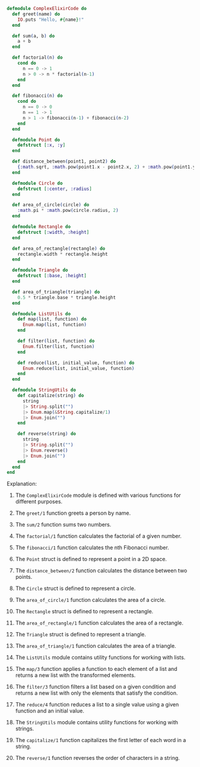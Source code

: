 ```elixir
defmodule ComplexElixirCode do
  def greet(name) do
    IO.puts "Hello, #{name}!"
  end

  def sum(a, b) do
    a + b
  end

  def factorial(n) do
    cond do
      n == 0 -> 1
      n > 0 -> n * factorial(n-1)
    end
  end

  def fibonacci(n) do
    cond do
      n == 0 -> 0
      n == 1 -> 1
      n > 1 -> fibonacci(n-1) + fibonacci(n-2)
    end
  end

  defmodule Point do
    defstruct [:x, :y]
  end

  def distance_between(point1, point2) do
    {:math.sqrt, :math.pow(point1.x - point2.x, 2) + :math.pow(point1.y - point2.y, 2)}
  end

  defmodule Circle do
    defstruct [:center, :radius]
  end

  def area_of_circle(circle) do
    :math.pi * :math.pow(circle.radius, 2)
  end

  defmodule Rectangle do
    defstruct [:width, :height]
  end

  def area_of_rectangle(rectangle) do
    rectangle.width * rectangle.height
  end

  defmodule Triangle do
    defstruct [:base, :height]
  end

  def area_of_triangle(triangle) do
    0.5 * triangle.base * triangle.height
  end

  defmodule ListUtils do
    def map(list, function) do
      Enum.map(list, function)
    end

    def filter(list, function) do
      Enum.filter(list, function)
    end

    def reduce(list, initial_value, function) do
      Enum.reduce(list, initial_value, function)
    end
  end

  defmodule StringUtils do
    def capitalize(string) do
      string
      |> String.split("")
      |> Enum.map(&String.capitalize/1)
      |> Enum.join("")
    end

    def reverse(string) do
      string
      |> String.split("")
      |> Enum.reverse()
      |> Enum.join("")
    end
  end
end
```

Explanation:

1. The `ComplexElixirCode` module is defined with various functions for different purposes.

2. The `greet/1` function greets a person by name.

3. The `sum/2` function sums two numbers.

4. The `factorial/1` function calculates the factorial of a given number.

5. The `fibonacci/1` function calculates the nth Fibonacci number.

6. The `Point` struct is defined to represent a point in a 2D space.

7. The `distance_between/2` function calculates the distance between two points.

8. The `Circle` struct is defined to represent a circle.

9. The `area_of_circle/1` function calculates the area of a circle.

10. The `Rectangle` struct is defined to represent a rectangle.

11. The `area_of_rectangle/1` function calculates the area of a rectangle.

12. The `Triangle` struct is defined to represent a triangle.

13. The `area_of_triangle/1` function calculates the area of a triangle.

14. The `ListUtils` module contains utility functions for working with lists.

15. The `map/3` function applies a function to each element of a list and returns a new list with the transformed elements.

16. The `filter/3` function filters a list based on a given condition and returns a new list with only the elements that satisfy the condition.

17. The `reduce/4` function reduces a list to a single value using a given function and an initial value.

18. The `StringUtils` module contains utility functions for working with strings.

19. The `capitalize/1` function capitalizes the first letter of each word in a string.

20. The `reverse/1` function reverses the order of characters in a string.